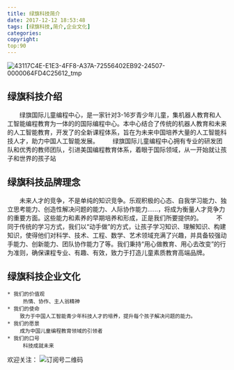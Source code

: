 ```yaml
---
title: 绿旗科技简介
date: 2017-12-12 18:53:48
tags: [绿旗科技,简介,企业文化]
categories: 
copyright:
top:90
---
```


![43117C4E-E1E3-4FF8-A37A-72556402EB92-24507-0000064FD4C25612_tmp](http://oz5hq3kw8.bkt.clouddn.com/43117C4E-E1E3-4FF8-A37A-72556402EB92-24507-0000064FD4C25612_tmp.png)

## 绿旗科技介绍
&#8195;&#8195;绿旗国际儿童编程中心，是一家针对3-16岁青少年儿童，集机器人教育和人工智能编程教育为一体的的国际编程中心。本中心结合了传统的机器人教育和未来的人工智能教育，开发了的全新课程体系，旨在为未来中国培养大量的人工智能科技人才，助力中国人工智能发展。
&#8195;&#8195;绿旗国际儿童编程中心拥有专业的研发团队和优秀的教师团队，引进美国编程教育体系，着眼于国际领域，从一开始就让孩子和世界的孩子站


## 绿旗科技品牌理念
&#8195;&#8195;未来人才的竞争，不是单纯的知识竞争。乐观积极的心态、自我学习能力、独立思考能力、创造性解决问题的能力、人际协作能力......，将成为衡量人才竞争力的重要方面。这些能力和素养的早期培养和形成，正是我们所要提供的。
&#8195;&#8195;不同于传统的学习方式，我们以“动手做”的方式，让孩子学习知识、理解知识、构建知识，使得他们对科学、技术、工程、数学、艺术领域充满了兴趣，并具备较强动手能力、创新能力、团队协作能力了等。我们秉持“用心做教育、用心去改变”的行为准则，确保课程专业、有趣、有效，致力于打造儿童素质教育高端品牌。

## 绿旗科技企业文化

	* 我们的价值观
		 热情、协作、主人翁精神 
	* 我们的使命
		致力于中国人工智能青少年科技人才的培养，提升每个孩子解决问题的能力。
	* 我们的愿景
		成为中国儿童编程教育领域的引领者
	* 我们的口号
		 科技成就未来 

欢迎关注：
![订阅号二维码](http://oz5hq3kw8.bkt.clouddn.com/订阅号二维码.jpg)


